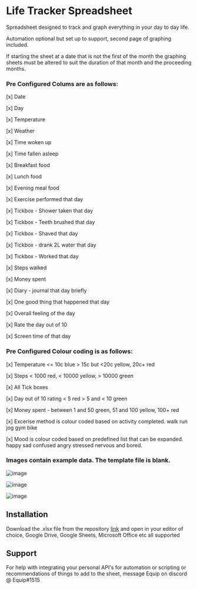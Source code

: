 
# Life Tracker Spreadsheet

Spreadsheet designed to track and graph everything in your day to day life. 

Automation optional but set up to support, second page of graphing included. 

If starting the sheet at a date that is not the first of the month the graphing sheets must be altered to suit the duration of that month and the proceeding months. 

### Pre Configured Colums are as follows:

[x] Date

[x] Day

[x] Temperature

[x] Weather

[x] Time woken up 

[x] Time fallen asleep 

[x] Breakfast food 

[x] Lunch food 

[x] Evening meal food 

[x] Exercise performed that day 

[x] Tickbox - Shower taken that day 

[x] Tickbox - Teeth brushed that day 

[x] Tickbox - Shaved that day 

[x] Tickbox - drank 2L water that day 

[x] Tickbox - Worked that day 

[x] Steps walked 

[x] Money spent 

[x] Diary - journal that day briefly

[x] One good thing that happened that day 

[x] Overall feeling of the day 

[x] Rate the day out of 10 

[x] Screen time of that day

### Pre Configured Colour coding is as follows:

[x] Temperature <= 10c blue > 15c but <20c yellow, 20c+ red 

[x] Steps < 1000 red, < 10000 yellow, > 10000 green

[x] All Tick boxes

[x] Day out of 10 rating < 5 red > 5 and < 10 green 

[x] Money spent - between 1 and 50 green, 51 and 100 yellow, 100+ red 

[x] Excerise method is colour coded based on activity completed. walk run jog gym bike 

[x] Mood is colour coded based on predefined list that can be expanded. happy sad confused angry stressed nervous and bored.


### Images contain example data. The template file is blank.

![image](https://user-images.githubusercontent.com/72751518/197677823-fe962c75-ab71-4b65-9b27-713aa3e599cb.png)

![image](https://user-images.githubusercontent.com/72751518/197677161-92eff28b-1f4c-496b-9f15-c95a17455a23.png)

![image](https://user-images.githubusercontent.com/72751518/197677964-35d418b2-eb31-403a-923e-1820d22d597b.png)



## Installation

Download the .xlsx file from the repository [link](https://github.com/equipter/Life-Tracker/blob/main/Template.xlsx) and open in your editor of choice, Google Drive, Google Sheets, Microsoft Office etc all supported 
    
## Support

For help with integrating your personal API's for automation or scripting or recommendations of things to add to the sheet, message Equip on discord @ Equip#1515



